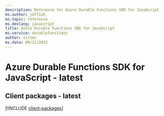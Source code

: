 ```yaml
---
description: Reference for Azure Durable Functions SDK for JavaScript
ms.author: jeffish
ms.topic: reference
ms.devlang: javascript
title: Azure Durable Functions SDK for JavaScript
ms.service: durablefunctions
author: xirzec
ms.data: 09/12/2022
---
```

# Azure Durable Functions SDK for JavaScript - latest

## Client packages - latest
[!INCLUDE [client-packages](durable-functions-client-index.md)]